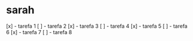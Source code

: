 # sarah

[x] - tarefa 1 
[ ] - tarefa 2 
[x] - tarefa 3 
[ ] - tarefa 4 
[x] - tarefa 5 
[ ] - tarefa 6 
[x] - tarefa 7 
[ ] - tarefa 8
